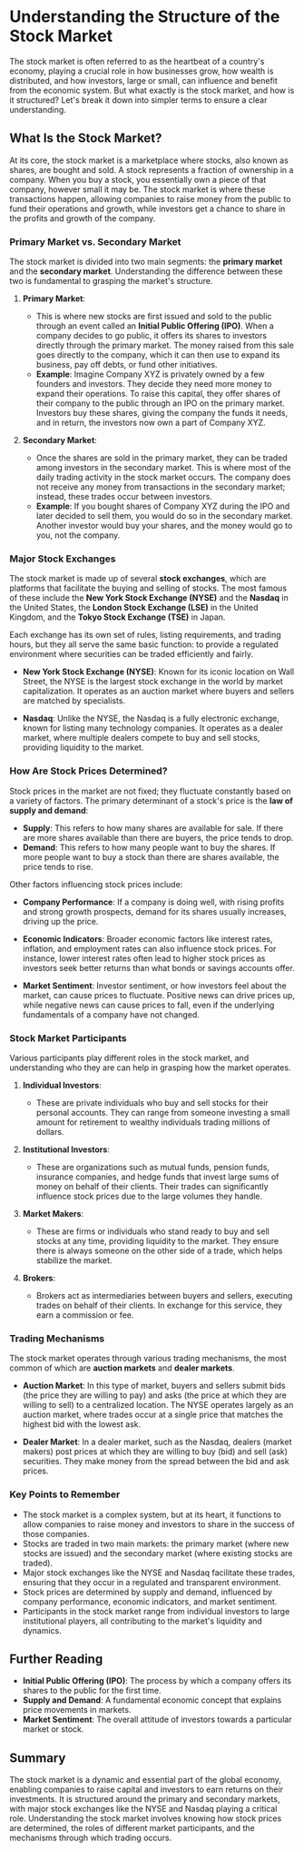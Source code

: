 # Understanding the Structure of the Stock Market

The stock market is often referred to as the heartbeat of a country's economy, playing a crucial role in how businesses grow, how wealth is distributed, and how investors, large or small, can influence and benefit from the economic system. But what exactly is the stock market, and how is it structured? Let's break it down into simpler terms to ensure a clear understanding.

## What Is the Stock Market?

At its core, the stock market is a marketplace where stocks, also known as shares, are bought and sold. A stock represents a fraction of ownership in a company. When you buy a stock, you essentially own a piece of that company, however small it may be. The stock market is where these transactions happen, allowing companies to raise money from the public to fund their operations and growth, while investors get a chance to share in the profits and growth of the company.

### Primary Market vs. Secondary Market

The stock market is divided into two main segments: the **primary market** and the **secondary market**. Understanding the difference between these two is fundamental to grasping the market's structure.

1. **Primary Market**:
   - This is where new stocks are first issued and sold to the public through an event called an **Initial Public Offering (IPO)**. When a company decides to go public, it offers its shares to investors directly through the primary market. The money raised from this sale goes directly to the company, which it can then use to expand its business, pay off debts, or fund other initiatives.
   - **Example**: Imagine Company XYZ is privately owned by a few founders and investors. They decide they need more money to expand their operations. To raise this capital, they offer shares of their company to the public through an IPO on the primary market. Investors buy these shares, giving the company the funds it needs, and in return, the investors now own a part of Company XYZ.

2. **Secondary Market**:
   - Once the shares are sold in the primary market, they can be traded among investors in the secondary market. This is where most of the daily trading activity in the stock market occurs. The company does not receive any money from transactions in the secondary market; instead, these trades occur between investors.
   - **Example**: If you bought shares of Company XYZ during the IPO and later decided to sell them, you would do so in the secondary market. Another investor would buy your shares, and the money would go to you, not the company.

### Major Stock Exchanges

The stock market is made up of several **stock exchanges**, which are platforms that facilitate the buying and selling of stocks. The most famous of these include the **New York Stock Exchange (NYSE)** and the **Nasdaq** in the United States, the **London Stock Exchange (LSE)** in the United Kingdom, and the **Tokyo Stock Exchange (TSE)** in Japan. 

Each exchange has its own set of rules, listing requirements, and trading hours, but they all serve the same basic function: to provide a regulated environment where securities can be traded efficiently and fairly.

- **New York Stock Exchange (NYSE)**: Known for its iconic location on Wall Street, the NYSE is the largest stock exchange in the world by market capitalization. It operates as an auction market where buyers and sellers are matched by specialists.
  
- **Nasdaq**: Unlike the NYSE, the Nasdaq is a fully electronic exchange, known for listing many technology companies. It operates as a dealer market, where multiple dealers compete to buy and sell stocks, providing liquidity to the market.

### How Are Stock Prices Determined?

Stock prices in the market are not fixed; they fluctuate constantly based on a variety of factors. The primary determinant of a stock's price is the **law of supply and demand**:

- **Supply**: This refers to how many shares are available for sale. If there are more shares available than there are buyers, the price tends to drop.
- **Demand**: This refers to how many people want to buy the shares. If more people want to buy a stock than there are shares available, the price tends to rise.

Other factors influencing stock prices include:

- **Company Performance**: If a company is doing well, with rising profits and strong growth prospects, demand for its shares usually increases, driving up the price.
  
- **Economic Indicators**: Broader economic factors like interest rates, inflation, and employment rates can also influence stock prices. For instance, lower interest rates often lead to higher stock prices as investors seek better returns than what bonds or savings accounts offer.

- **Market Sentiment**: Investor sentiment, or how investors feel about the market, can cause prices to fluctuate. Positive news can drive prices up, while negative news can cause prices to fall, even if the underlying fundamentals of a company have not changed.

### Stock Market Participants

Various participants play different roles in the stock market, and understanding who they are can help in grasping how the market operates.

1. **Individual Investors**:
   - These are private individuals who buy and sell stocks for their personal accounts. They can range from someone investing a small amount for retirement to wealthy individuals trading millions of dollars.

2. **Institutional Investors**:
   - These are organizations such as mutual funds, pension funds, insurance companies, and hedge funds that invest large sums of money on behalf of their clients. Their trades can significantly influence stock prices due to the large volumes they handle.

3. **Market Makers**:
   - These are firms or individuals who stand ready to buy and sell stocks at any time, providing liquidity to the market. They ensure there is always someone on the other side of a trade, which helps stabilize the market.

4. **Brokers**:
   - Brokers act as intermediaries between buyers and sellers, executing trades on behalf of their clients. In exchange for this service, they earn a commission or fee.

### Trading Mechanisms

The stock market operates through various trading mechanisms, the most common of which are **auction markets** and **dealer markets**.

- **Auction Market**: In this type of market, buyers and sellers submit bids (the price they are willing to pay) and asks (the price at which they are willing to sell) to a centralized location. The NYSE operates largely as an auction market, where trades occur at a single price that matches the highest bid with the lowest ask.
  
- **Dealer Market**: In a dealer market, such as the Nasdaq, dealers (market makers) post prices at which they are willing to buy (bid) and sell (ask) securities. They make money from the spread between the bid and ask prices.

### Key Points to Remember

- The stock market is a complex system, but at its heart, it functions to allow companies to raise money and investors to share in the success of those companies.
- Stocks are traded in two main markets: the primary market (where new stocks are issued) and the secondary market (where existing stocks are traded).
- Major stock exchanges like the NYSE and Nasdaq facilitate these trades, ensuring that they occur in a regulated and transparent environment.
- Stock prices are determined by supply and demand, influenced by company performance, economic indicators, and market sentiment.
- Participants in the stock market range from individual investors to large institutional players, all contributing to the market's liquidity and dynamics.

## Further Reading

- **Initial Public Offering (IPO)**: The process by which a company offers its shares to the public for the first time.
- **Supply and Demand**: A fundamental economic concept that explains price movements in markets.
- **Market Sentiment**: The overall attitude of investors towards a particular market or stock.

## Summary

The stock market is a dynamic and essential part of the global economy, enabling companies to raise capital and investors to earn returns on their investments. It is structured around the primary and secondary markets, with major stock exchanges like the NYSE and Nasdaq playing a critical role. Understanding the stock market involves knowing how stock prices are determined, the roles of different market participants, and the mechanisms through which trading occurs.